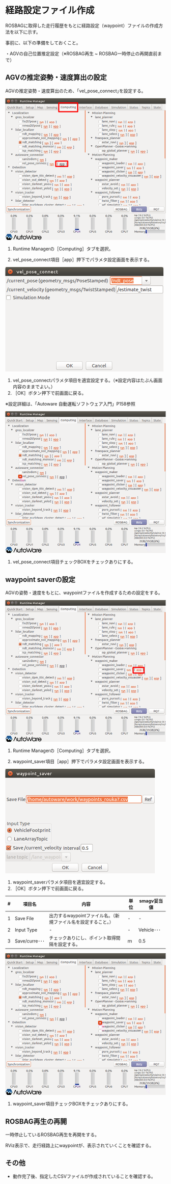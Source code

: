 # 経路設定ファイル作成

ROSBAGに取得した走行履歴をもとに経路設定（waypoint）ファイルの作成方法を以下に示す。

事前に、以下の準備をしておくこと。

・AGVの自己位置推定設定（※ROSBAG再生 ~ ROSBAG一時停止の再開直前まで）



## AGVの推定姿勢・速度算出の設定

AGVの推定姿勢・速度算出のため、｢vel_pose_connect｣を設定する。

![img](../img/0800/tabcmp01.png)

1. Runtime Managerの［Computing］タブを選択。

2. vel_pose_connect項目［app］押下でパラメタ設定画面を表示する。






![img](../img/0800/velpc.png)

1. vel_pose_connectパラメタ項目を適宜設定する。（※設定内容はたぶん画面内容のままでよい。）
2. ［OK］ボタン押下で前画面に戻る。

※設定詳細は、「Autoware 自動運転ソフトウェア入門」P158参照



![img](../img/0800/tabcmp02.png)

1. vel_pose_connect項目チェックBOXをチェックありにする。





## waypoint saverの設定

AGVの姿勢・速度をもとに、waypointファイルを作成するための設定をする。

![img](../img/0800/tabcmp03.png)

1. Runtime Managerの［Computing］タブを選択。

2. waypoint_saver項目［app］押下でパラメタ設定画面を表示する。






![img](../img/0800/wpsave.png)

1. waypoint_saverパラメタ項目を適宜設定する。
2. ［OK］ボタン押下で前画面に戻る。



|  #   | 項目名        | 内容                                                         | 単位 | smagv妥当値 |
| :--: | ------------- | ------------------------------------------------------------ | ---- | ----------- |
|  1   | Save File     | 出力するwaypointファイル名。（新規ファイル名を設定すること。） | -    | -           |
|  2   | Input Type    | -                                                            | -    | Vehicle･･･  |
|  3   | Save/curre･･･ | チェックありにし、ポイント取得間隔を設定する。               | ｍ   | 0.5         |







![img](../img/0800/tabcmp04.png)

1. waypoint_saver項目チェックBOXをチェックありにする。





## ROSBAG再生の再開

一時停止しているROSBAG再生を再開をする。

RViz表示で、走行経路上にwaypointが、表示されていくことを確認する。





## その他

- 動作完了後、指定したCSVファイルが作成されていることを確認する。

